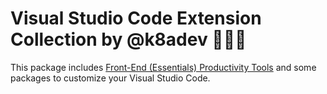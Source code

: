 # Visual Studio Code Extension Collection by @k8adev 👩‍💻💅

This package includes [Front-End (Essentials) Productivity Tools](https://github.com/k8adev/front-end-productivity-tools) and some packages to customize your Visual Studio Code.
